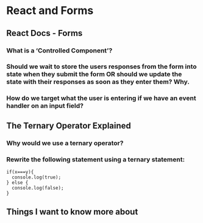 # React and Forms

## React Docs - Forms

### What is a ‘Controlled Component’?

### Should we wait to store the users responses from the form into state when they submit the form OR should we update the state with their responses as soon as they enter them? Why.

### How do we target what the user is entering if we have an event handler on an input field?

## The Ternary Operator Explained

### Why would we use a ternary operator?

### Rewrite the following statement using a ternary statement:

```
if(x===y){
  console.log(true);
} else {
  console.log(false);
}
```

## Things I want to know more about
